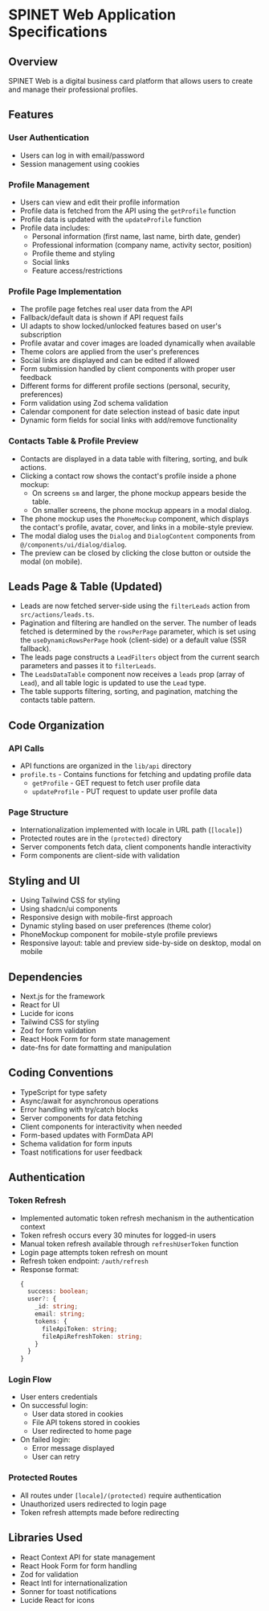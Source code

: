# SPINET Web Application Specifications

## Overview

SPINET Web is a digital business card platform that allows users to create and manage their professional profiles.

## Features

### User Authentication

- Users can log in with email/password
- Session management using cookies

### Profile Management

- Users can view and edit their profile information
- Profile data is fetched from the API using the `getProfile` function
- Profile data is updated with the `updateProfile` function
- Profile data includes:
  - Personal information (first name, last name, birth date, gender)
  - Professional information (company name, activity sector, position)
  - Profile theme and styling
  - Social links
  - Feature access/restrictions

### Profile Page Implementation

- The profile page fetches real user data from the API
- Fallback/default data is shown if API request fails
- UI adapts to show locked/unlocked features based on user's subscription
- Profile avatar and cover images are loaded dynamically when available
- Theme colors are applied from the user's preferences
- Social links are displayed and can be edited if allowed
- Form submission handled by client components with proper user feedback
- Different forms for different profile sections (personal, security, preferences)
- Form validation using Zod schema validation
- Calendar component for date selection instead of basic date input
- Dynamic form fields for social links with add/remove functionality

### Contacts Table & Profile Preview

- Contacts are displayed in a data table with filtering, sorting, and bulk actions.
- Clicking a contact row shows the contact's profile inside a phone mockup:
  - On screens `sm` and larger, the phone mockup appears beside the table.
  - On smaller screens, the phone mockup appears in a modal dialog.
- The phone mockup uses the `PhoneMockup` component, which displays the contact's profile, avatar, cover, and links in a mobile-style preview.
- The modal dialog uses the `Dialog` and `DialogContent` components from `@/components/ui/dialog/dialog`.
- The preview can be closed by clicking the close button or outside the modal (on mobile).

## Leads Page & Table (Updated)

- Leads are now fetched server-side using the `filterLeads` action from `src/actions/leads.ts`.
- Pagination and filtering are handled on the server. The number of leads fetched is determined by the `rowsPerPage` parameter, which is set using the `useDynamicRowsPerPage` hook (client-side) or a default value (SSR fallback).
- The leads page constructs a `LeadFilters` object from the current search parameters and passes it to `filterLeads`.
- The `LeadsDataTable` component now receives a `leads` prop (array of `Lead`), and all table logic is updated to use the `Lead` type.
- The table supports filtering, sorting, and pagination, matching the contacts table pattern.

## Code Organization

### API Calls

- API functions are organized in the `lib/api` directory
- `profile.ts` - Contains functions for fetching and updating profile data
  - `getProfile` - GET request to fetch user profile data
  - `updateProfile` - PUT request to update user profile data

### Page Structure

- Internationalization implemented with locale in URL path (`[locale]`)
- Protected routes are in the `(protected)` directory
- Server components fetch data, client components handle interactivity
- Form components are client-side with validation

## Styling and UI

- Using Tailwind CSS for styling
- Using shadcn/ui components
- Responsive design with mobile-first approach
- Dynamic styling based on user preferences (theme color)
- PhoneMockup component for mobile-style profile previews
- Responsive layout: table and preview side-by-side on desktop, modal on mobile

## Dependencies

- Next.js for the framework
- React for UI
- Lucide for icons
- Tailwind CSS for styling
- Zod for form validation
- React Hook Form for form state management
- date-fns for date formatting and manipulation

## Coding Conventions

- TypeScript for type safety
- Async/await for asynchronous operations
- Error handling with try/catch blocks
- Server components for data fetching
- Client components for interactivity when needed
- Form-based updates with FormData API
- Schema validation for form inputs
- Toast notifications for user feedback

## Authentication

### Token Refresh

- Implemented automatic token refresh mechanism in the authentication context
- Token refresh occurs every 30 minutes for logged-in users
- Manual token refresh available through `refreshUserToken` function
- Login page attempts token refresh on mount
- Refresh token endpoint: `/auth/refresh`
- Response format:
  ```typescript
  {
    success: boolean;
    user?: {
      _id: string;
      email: string;
      tokens: {
        fileApiToken: string;
        fileApiRefreshToken: string;
      }
    }
  }
  ```

### Login Flow

- User enters credentials
- On successful login:
  - User data stored in cookies
  - File API tokens stored in cookies
  - User redirected to home page
- On failed login:
  - Error message displayed
  - User can retry

### Protected Routes

- All routes under `[locale]/(protected)` require authentication
- Unauthorized users redirected to login page
- Token refresh attempts made before redirecting

## Libraries Used

- React Context API for state management
- React Hook Form for form handling
- Zod for validation
- React Intl for internationalization
- Sonner for toast notifications
- Lucide React for icons
